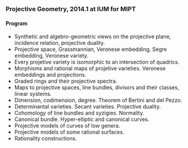 ### Projective Geometry, 2014.1 at IUM for MIPT

#### Program

- Synthetic and algebro-geometric views on the projective plane,
  incidence relation, projective duality.
- Projective space, Grassmannian, Veronese embedding, Segre embedding,
    Veronese variety.
- Every projetive variety is isomorphic to an intersection of quadrics.
- Morphisms and rational maps of projetive varieties.
  Veronese embeddings and projections.
- Graded rings and their projective spectra.
- Maps to projective spaces, line bundles, divisors and their classes,
  linear systems.
- Dimension, codimension, degree. Theorem of Bertini and del Pezzo.
- Determinantal varieties. Secant varieties. Projective duality.
- Cohomology of line bundles and syzigies. Normality.
- Canonical bundle. Hyper-elliptic and canonical curves.
- Projective models of curves of low genera.
- Projective models of some rational surfaces.
- Rationality constructions.
